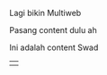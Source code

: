 <!DOCTYPE html PUBLIC "-//W3C//DTD XHTML 1.0 Transitional//EN" "http://www.w3.org/TR/xhtml1/DTD/xhtml1-transitional.dtd">
<html xmlns="http://www.w3.org/1999/xhtml">
  <head>
    <title>Full page background</title>
    <meta http-equiv="Content-Type" content="text/html; charset=UTF-8" />
    <link rel="stylesheet" type="text/css" charset="utf-8" href="style.css" />
  </head>
  <body>
    <div id="cont">
      <div class="box">
        <!-- content in here -->
        <p>Lagi bikin Multiweb</p>
        <p>Pasang content dulu ah</p>
        <p>Ini adalah content Swad</p>
      </div>
    </div>
    <div id="bg">
      <div>
        <table cellspacing="0" cellpadding="0">
          <tr>
            <td>
              <img src="images/bg.jpg" alt=""/>
            </td>
          </tr>
        </table>
      </div>
    </div>
  </body>
</html>
